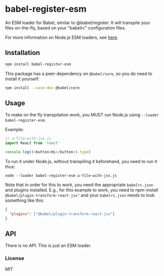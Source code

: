 # babel-register-esm

An ESM loader for Babel, similar to @babel/register. It will transpile your files on-the-fly, based
on your "babelrc" configuration files.

For more information on Node.js ESM loaders,
see [here](https://nodejs.org/api/esm.html#esm_loaders).

## Installation

```sh
npm install babel-register-esm
```

This package has a peer-dependency on `@babel/core`, so you do need to install it yourself:

```sh
npm install --save-dev @babel/core
```

## Usage

To make on the fly transpilation work, you MUST run Node.js using `--loader babel-register-esm`.

Example:

```js
// a-file-with-jsx.js
import React from 'react'

console.log((<button>Hi</button>).type)
```

To run it under Node.js, without transpiling it beforehand, you need to run it thus:

```shell
node --loader babel-register-esm a-file-with-jsx.js
```

Note that in order for this to work, you need the appropriate `babelrc.json` and plugins installed.
E.g., for this example to work, you need to npm-install `@babel/plugin-transform-react-jsx"` and
your `babelrc.json` needs to look something like this:

```json
{
  "plugins": ["@babel/plugin-transform-react-jsx"]
}
```

## API

There is no API. This is just an ESM loader.

### License

MIT
